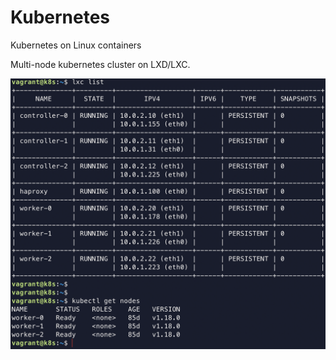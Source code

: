 # Kubernetes


Kubernetes on Linux containers


Multi-node kubernetes cluster on LXD/LXC.


<img src="images/lxc:lxd nodes.png">

